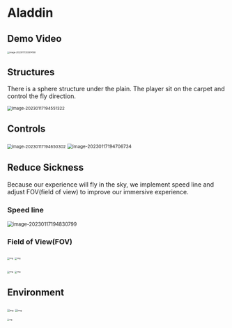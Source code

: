 # Aladdin

## Demo Video

[<img src="C:\Users\wujoe\AppData\Roaming\Typora\typora-user-images\image-20230117203614168.png" alt="image-20230117203614168" style="zoom:33%;" />](https://youtu.be/0bdbDzCsc5g)

## Structures

There is a sphere structure under the plain. The player sit on the carpet and control the fly direction.

<img src="C:\Users\wujoe\AppData\Roaming\Typora\typora-user-images\image-20230117194551322.png" alt="image-20230117194551322" style="zoom:67%;" />

## Controls

<img src="C:\Users\wujoe\AppData\Roaming\Typora\typora-user-images\image-20230117194650302.png" alt="image-20230117194650302" style="zoom:67%;" />

<img src="C:\Users\wujoe\AppData\Roaming\Typora\typora-user-images\image-20230117194706734.png" alt="image-20230117194706734" style="zoom:74%;" />

## Reduce Sickness

Because our experience will fly in the sky, we implement speed line and adjust FOV(field of view) to improve our immersive experience.

### Speed line

<img src="C:\Users\wujoe\AppData\Roaming\Typora\typora-user-images\image-20230117194830799.png" alt="image-20230117194830799" style="zoom:80%;" />

### Field of View(FOV)

 <img src="https://lh5.googleusercontent.com/F8fQT89UP9yFMZ4KKmU7oKcM5QIQQFHgUU0WWgEicHWx2cX91glTCix6GwwyyfNJY-6JsTKI_0DWWuUOHojkfWl-uPFUJ5nf3qPp86zQ5rGSVp8zBCYOJkxLVczehtmryw1tUdcJT7j-Iz1dpHOSovIGm3hMNfQVznMcE7gEpQia-uTNb5p6VAqYGduZBlZOXUKybmvsTA=s2048" alt="img" style="zoom:33%;" /> <img src="https://lh3.googleusercontent.com/dGFDc5oGF45aGx0yAGwbZ4PK4giyFUBjKNuuQiTjaq8xsgHNf-OgHH4p2aq_cWTx_eXA71-1rG5tJidFchi-922dwsxasjc0BWYAlUajBnMhOl4CjxYpUkPWLx3pvksn7mztzpN8M4Af8TcBQokyWxJCz0Ha6Ybz9OxOfF_3OrUBYOyC2kFrvlJGj4GTseJSpBxQmmrWHA=s2048" alt="img" style="zoom:33%;" />

 <img src="https://lh5.googleusercontent.com/-7gWR1MErS2esouSVfb3hDPhGnZzuVmA6e5og0SjIWUnbCKB3eGpUg5wO4W0TyKKO1t4zJfNUecD9ZTPLN4rDDlhUzzLm91KEpV6Nujxyu_zPJEhaBQuYJxJPHTQLlqnjEY5omu3KkV8DBRvAcwq_G0RKNGj_nZKXn39WH_EMA9gXobkfGalymsWDLm_hq3c53ZneWb6Dg=s2048" alt="img" style="zoom:33%;" /> <img src="https://lh3.googleusercontent.com/QWdm3T9T3Dq6SEAU5n8QM03FZodPjGTQMeNAmS5vHGmrpiK7bRpkggwonyZBdl0NVMQHhuj-GVGtbaqF-wdNGjOXNOU7qCDiazSKALtUjDFkqb-8aKiGTI71w6d9Yx7xKNM7jISClJ9t1SMSzA1DhMCFxt2qVnu1K2ewyfOipBBMnN_19iiPSg49ik5eZpzitkoEM2ADxw=s2048" alt="img" style="zoom:33%;" />

## Environment

 <img src="https://lh6.googleusercontent.com/n61gDDtiRIM76XL1fZL0tEK9HRAPTBbGb46GSk1XmKjTJORUKrE_TDJiWiik1OPSfZJghImAd70of9f_ow0Svmd3ipFcN6jptJ3egmv07AjcyFGrU9Lcfi6DS-L1XhJC0GcLtPZxo2n0EiB_uOQ4pETeOziMc730jdpbadmTenJ8FdaEJ4snibVp6w55GkEFDwfjS8RL4g=s2048" alt="img" style="zoom:35%;" /> <img src="https://lh4.googleusercontent.com/3yrkCiSfnoPDzLkPpFVUbGHPycfXiodA7cNX5l34vnYe6Y8SXTNT4GtgGpfjj5ShJpcYlXyzzjLbD0Y82sYCCIFdFzVnPyEq3Mw7s938y0dUQqGhi_SIf_zCcSO6r_2UB0YgxQTfapQOm6JQVG7g0xvRLVKKYbEOcn2hvKhQOnlUHSgxXhHjLaYxTaSz7bzHbeIvFW1onA=s2048" alt="img" style="zoom:38%;" />

 <img src="https://lh6.googleusercontent.com/q-2BDKzHVf2k_AOsiVsppT9yq2-u6m1ZZDX609SyAtS5O5K7-nVXlGeBSE2BLbkFCPTyP_SAu7nzSPGZuZ2Cr19HFglzC2mmSN1AdGFgUbHgSzc7xNZVT-DOvwMbtU-3w-fjbRLj_lPKl3veZK71g3VrH8_acKtlVeFUVysxw4IWaFdY4y3YhppvLN-1-EFGV38Ad5PRNA=s2048" alt="img" style="zoom: 28%;" />